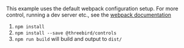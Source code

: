 This example uses the default webpack configuration setup. For more control, running a dev server etc., see the [webpack documentation](https://webpack.js.org/concepts/)

1. `npm install`
2. `npm install --save @threebird/controls`
3. `npm run build` will build and output to `dist/` 

